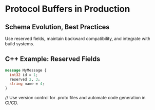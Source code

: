 # Protocol Buffers in Production

## Schema Evolution, Best Practices
Use reserved fields, maintain backward compatibility, and integrate with build systems.

## C++ Example: Reserved Fields
```proto
message MyMessage {
  int32 id = 1;
  reserved 2, 3;
  string name = 4;
}
```

// Use version control for .proto files and automate code generation in CI/CD.
